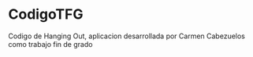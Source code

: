 # CodigoTFG
Codigo de Hanging Out, aplicacion desarrollada por Carmen Cabezuelos como trabajo fin de grado
